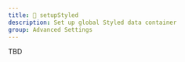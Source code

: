 ```yaml
---
title: 🚧 setupStyled
description: Set up global Styled data container
group: Advanced Settings
---
```


TBD
